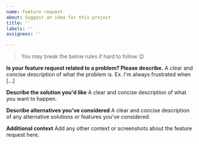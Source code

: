 ```yaml
---
name: Feature request
about: Suggest an idea for this project
title: ''
labels: ''
assignees: ''

---
```


> You may break the below rules if hard to follow 😉

**Is your feature request related to a problem? Please describe.**
A clear and concise description of what the problem is. Ex. I'm always frustrated when [...]

**Describe the solution you'd like**
A clear and concise description of what you want to happen.

**Describe alternatives you've considered**
A clear and concise description of any alternative solutions or features you've considered.

**Additional context**
Add any other context or screenshots about the feature request here.
